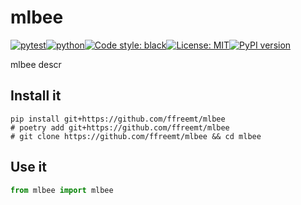 # mlbee
[![pytest](https://github.com/ffreemt/mlbee/actions/workflows/routine-tests.yml/badge.svg)](https://github.com/ffreemt/mlbee/actions)[![python](https://img.shields.io/static/v1?label=python+&message=3.8%2B&color=blue)](https://www.python.org/downloads/)[![Code style: black](https://img.shields.io/badge/code%20style-black-000000.svg)](https://github.com/psf/black)[![License: MIT](https://img.shields.io/badge/License-MIT-yellow.svg)](https://opensource.org/licenses/MIT)[![PyPI version](https://badge.fury.io/py/mlbee.svg)](https://badge.fury.io/py/mlbee)

mlbee descr

## Install it

```shell
pip install git+https://github.com/ffreemt/mlbee
# poetry add git+https://github.com/ffreemt/mlbee
# git clone https://github.com/ffreemt/mlbee && cd mlbee
```

## Use it
```python
from mlbee import mlbee

```
